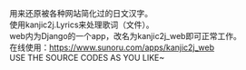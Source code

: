 用来还原被各种网站简化过的日文汉字。<br />
使用kanjic2j.Lyrics来处理歌词（文件）。<br />
web内为Django的一个app，改名为kanjic2j\_web即可正常工作。<br />
在线使用：<a href="https://www.sunoru.com/apps/kanjic2j_web">https://www.sunoru.com/apps/kanjic2j_web</a><br />
USE THE SOURCE CODES AS YOU LIKE~<br />
